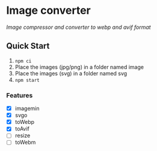 # Image converter

 _Image compressor and converter to webp and avif format_


## Quick Start

1. `npm ci`
2. Place the images (jpg/png) in a folder named image
3. Place the images (svg) in a folder named svg
4. `npm start`


### Features

- [x] imagemin
- [x] svgo
- [x] toWebp
- [x] toAvif
- [ ] resize
- [ ] toWebm
